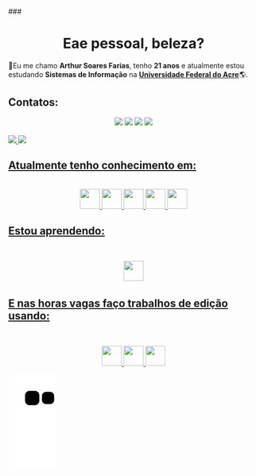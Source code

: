 ###<h1 align="center">Eae pessoal, beleza?</h1>

:scarf:Eu me chamo <strong>Arthur Soares Farias</strong>, tenho <strong>21 anos</strong> e atualmente estou estudando <strong>Sistemas de Informação</strong> na <strong><a href="https://www.ufac.br">Universidade Federal do Acre</a></strong>:earth_americas:.

## Contatos:

<div align="center">
<a href="https://www.youtube.com/channel/UC_BrS8vM5AW2BzcVRkZ4eqw" target="_blank"><img src="https://img.shields.io/badge/YouTube-FF0000?style=for-the-badge&logo=youtube&logoColor=white" target="_blank"></a>
<a href="https://instagram.com/arthursmk18" target="_blank"><img src="https://img.shields.io/badge/-Instagram-%23E4405F?style=for-the-badge&logo=instagram&logoColor=white" target="_blank"></a>
<a href="https://www.twitch.tv/arthursmk" target="_blank"><img src="https://img.shields.io/badge/Twitch-9146FF?style=for-the-badge&logo=twitch&logoColor=white" target="_blank"></a>
<a href="https://www.linkedin.com/in/arthur-soares-farias-154560245/" target="_blank"><img src="https://img.shields.io/badge/-LinkedIn-%230077B5?style=for-the-badge&logo=linkedin&logoColor=white" target="_blank"></a>
</div>

<div>
<br><a href="https://github.com/ArthurSMK">
<img height="165em" src="https://github-readme-stats.vercel.app/api/top-langs/?username=ArthurSMK&layout=compact&langs_count=7&theme=dracula"/>
<img height="165em" src="https://github-readme-stats.vercel.app/api?username=ArthurSMK&show_icons=true&theme=dracula&include_all_commits=true&count_private=true"/>
</div>

## <div align="left">Atualmente tenho conhecimento em:</div>
<div align="center">
<br><img src="https://cdn.jsdelivr.net/gh/devicons/devicon/icons/html5/html5-original.svg" width="40" height="40"/>
<img src="https://cdn.jsdelivr.net/gh/devicons/devicon/icons/css3/css3-original.svg" width="40" height="40"/>
<img src="https://cdn.jsdelivr.net/gh/devicons/devicon/icons/javascript/javascript-original.svg" width="40" height="40"/>
<img src="https://cdn.jsdelivr.net/gh/devicons/devicon/icons/cplusplus/cplusplus-original.svg" width="40" height="40"/>
<img src="https://cdn.jsdelivr.net/gh/devicons/devicon/icons/wordpress/wordpress-original.svg" width="40" height="40"/><br>
</div>

## <div align="left">Estou aprendendo:</div> 
<br><div align="center"><img src="https://cdn.jsdelivr.net/gh/devicons/devicon/icons/mysql/mysql-original-wordmark.svg" width="40" height="40"/><br>
</div>

## <div align="left">E nas horas vagas faço trabalhos de edição usando:</div> 
<br><div align="center"><img src="https://cdn.jsdelivr.net/gh/devicons/devicon/icons/premierepro/premierepro-original.svg" width="40" height="40"/>
<img src="https://cdn.jsdelivr.net/gh/devicons/devicon/icons/aftereffects/aftereffects-original.svg" width="40" height="40"/>
<img src="https://cdn.jsdelivr.net/gh/devicons/devicon/icons/photoshop/photoshop-plain.svg" width="40" height="40"/><br>
</div>
          

![Snake Gif](https://github.com/ArthurSMK/ArthurSMK/blob/output/github-contribution-grid-snake.svg)
